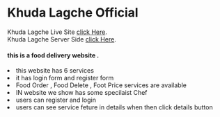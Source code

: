 # Khuda Lagche Official

Khuda Lagche Live Site [click Here](https://khuda-lagche.netlify.app/).
</br>
Khuda Lagche Server Side [click Here](https://github.com/jahidulislamzim/Khudalagche-server).



<h4> this is a food delivery website .</h4>

<li>this website has 6 services</li>
<li>it has login form and register form</li>
<li>Food Order , Food Delete , Foot Price services are available</li>
<li>IN website we show has some specilaist Chef</li>
<li>users can register and login</li>
<li>users can see service feture in details when then click details button</li>
